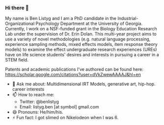### Hi there 👋

My name is Ben Listyg and I am a PhD candidate in the Industrial-Organizational Psychology Department at the University of Georgia. Currently, I work on a NSF-funded grant in the Biology Education Research Lab under the supervision of Dr. Erin Dolan. This multi-year project aims to use a variety of novel methodologies (e.g. natural language processing, experience sampling methods, mixed effects models, item response theory models) to examine the effect undergraduate research experiences (UREs) have on life science students' desires and interests in pursuing a career in a STEM field.

Patents and academic publications I've authored can be found here: https://scholar.google.com/citations?user=dVkZwewAAAAJ&hl=en

- 💬 Ask me about: Multidimensional IRT Models, generative art, hip-hop. career interests
- 📫 How to reach me:
  - Twitter: @benlistyg
  - Email: listyg.ben [at symbol] gmail.com
- 😄 Pronouns: He/him/his.
- ⚡ Fun fact: I got slimed on Nikelodeon when I was 6.

